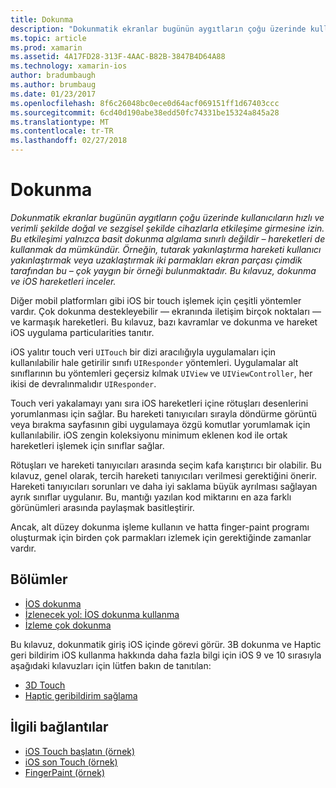 ```yaml
---
title: Dokunma
description: "Dokunmatik ekranlar bugünün aygıtların çoğu üzerinde kullanıcıların hızlı ve verimli şekilde doğal ve sezgisel şekilde cihazlarla etkileşime girmesine izin. Bu etkileşimi yalnızca basit dokunma algılama sınırlı değildir – hareketleri de kullanmak da mümkündür. Örneğin, tutarak yakınlaştırma hareketi kullanıcı yakınlaştırmak veya uzaklaştırmak iki parmakları ekran parçası çimdik tarafından bu – çok yaygın bir örneği bulunmaktadır. Bu kılavuz, dokunma ve iOS hareketleri inceler."
ms.topic: article
ms.prod: xamarin
ms.assetid: 4A17FD28-313F-4AAC-B82B-3847B4D64A88
ms.technology: xamarin-ios
author: bradumbaugh
ms.author: brumbaug
ms.date: 01/23/2017
ms.openlocfilehash: 8f6c26048bc0ece0d64acf069151ff1d67403ccc
ms.sourcegitcommit: 6cd40d190abe38edd50fc74331be15324a845a28
ms.translationtype: MT
ms.contentlocale: tr-TR
ms.lasthandoff: 02/27/2018
---
```

# <a name="touch"></a>Dokunma

_Dokunmatik ekranlar bugünün aygıtların çoğu üzerinde kullanıcıların hızlı ve verimli şekilde doğal ve sezgisel şekilde cihazlarla etkileşime girmesine izin. Bu etkileşimi yalnızca basit dokunma algılama sınırlı değildir – hareketleri de kullanmak da mümkündür. Örneğin, tutarak yakınlaştırma hareketi kullanıcı yakınlaştırmak veya uzaklaştırmak iki parmakları ekran parçası çimdik tarafından bu – çok yaygın bir örneği bulunmaktadır. Bu kılavuz, dokunma ve iOS hareketleri inceler._


Diğer mobil platformları gibi iOS bir touch işlemek için çeşitli yöntemler vardır. Çok dokunma destekleyebilir — ekranında iletişim birçok noktaları — ve karmaşık hareketleri. Bu kılavuz, bazı kavramlar ve dokunma ve hareket iOS uygulama particularities tanıtır.

iOS yalıtır touch veri `UITouch` bir dizi aracılığıyla uygulamaları için kullanılabilir hale getirilir sınıfı `UIResponder` yöntemleri. Uygulamalar alt sınıflarının bu yöntemleri geçersiz kılmak `UIView` ve `UIViewController`, her ikisi de devralınmalıdır `UIResponder`.

Touch veri yakalamayı yanı sıra iOS hareketleri içine rötuşları desenlerini yorumlanması için sağlar. Bu hareketi tanıyıcıları sırayla döndürme görüntü veya bırakma sayfasının gibi uygulamaya özgü komutlar yorumlamak için kullanılabilir. iOS zengin koleksiyonu minimum eklenen kod ile ortak hareketleri işlemek için sınıflar sağlar.

Rötuşları ve hareketi tanıyıcıları arasında seçim kafa karıştırıcı bir olabilir. Bu kılavuz, genel olarak, tercih hareketi tanıyıcıları verilmesi gerektiğini önerir. Hareketi tanıyıcıları sorunları ve daha iyi saklama büyük ayrılması sağlayan ayrık sınıflar uygulanır. Bu, mantığı yazılan kod miktarını en aza farklı görünümleri arasında paylaşmak basitleştirir.

Ancak, alt düzey dokunma işleme kullanın ve hatta finger-paint programı oluşturmak için birden çok parmakları izlemek için gerektiğinde zamanlar vardır.

## <a name="sections"></a>Bölümler

-  [İOS dokunma](touch-in-ios.md)
-  [İzlenecek yol: İOS dokunma kullanma](ios-touch-walkthrough.md)
-  [İzleme çok dokunma](touch-tracking.md)

Bu kılavuz, dokunmatik giriş iOS içinde görevi görür. 3B dokunma ve Haptic geri bildirim iOS kullanma hakkında daha fazla bilgi için iOS 9 ve 10 sırasıyla aşağıdaki kılavuzları için lütfen bakın de tanıtılan:

* [3D Touch](~/ios/platform/3d-touch.md)
* [Haptic geribildirim sağlama](~/ios/user-interface/ios-ui/haptic-feedback.md)



## <a name="related-links"></a>İlgili bağlantılar

- [iOS Touch başlatın (örnek)](https://developer.xamarin.com/samples/monotouch/ApplicationFundamentals/Touch_start)
- [iOS son Touch (örnek)](https://developer.xamarin.com/samples/monotouch/ApplicationFundamentals/Touch_final)
- [FingerPaint (örnek)](https://developer.xamarin.com/samples/monotouch/ApplicationFundamentals/FingerPaint)
